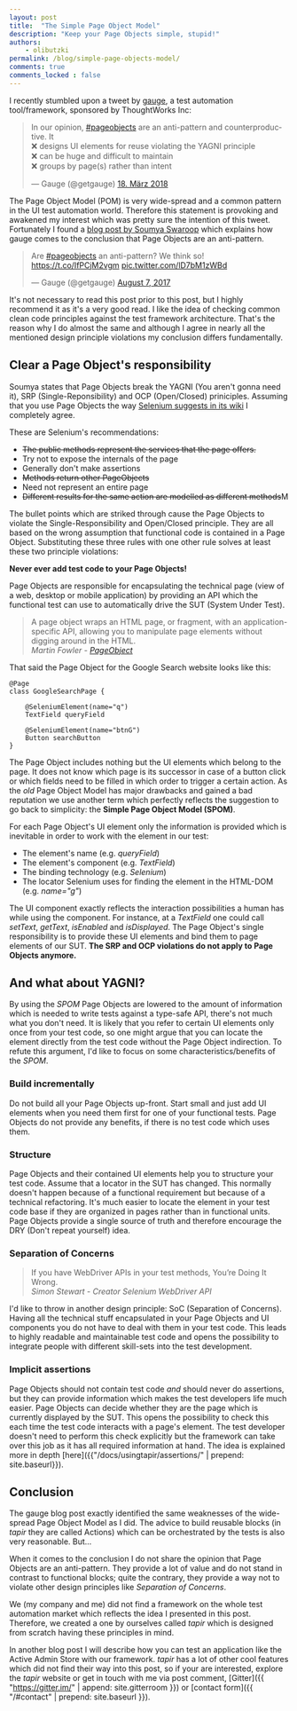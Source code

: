 ```yaml
---
layout: post
title:  "The Simple Page Object Model"
description: "Keep your Page Objects simple, stupid!"
authors:
    - olibutzki
permalink: /blog/simple-page-objects-model/
comments: true
comments_locked : false
---
```


I recently stumbled upon a tweet by [gauge](https://gauge.org/), a test automation tool/framework, sponsored by ThoughtWorks Inc:
<blockquote class="twitter-tweet" data-lang="de"><p lang="en" dir="ltr">In our opinion, <a href="https://twitter.com/hashtag/pageobjects?src=hash&amp;ref_src=twsrc%5Etfw">#pageobjects</a> are an anti-pattern and counterproductive. It <br>❌ designs UI elements for reuse violating the YAGNI principle<br>❌ can be huge and difficult to maintain<br>❌ groups by page(s) rather than intent</p>&mdash; Gauge (@getgauge) <a href="https://twitter.com/getgauge/status/975261271670099968?ref_src=twsrc%5Etfw">18. März 2018</a></blockquote>
<script async src="https://platform.twitter.com/widgets.js" charset="utf-8"></script>

The Page Object Model (POM) is very wide-spread and a common pattern in the UI test automation world. Therefore this statement is provoking and awakened my interest which was pretty sure the intention of this tweet. Fortunately I found a [blog post by Soumya Swaroop](https://blog.getgauge.io/are-page-objects-anti-pattern-21b6e337880f) which explains how gauge comes to the conclusion that Page Objects are an anti-pattern.

<blockquote class="twitter-tweet" data-cards="hidden" data-lang="en"><p lang="en" dir="ltr">Are <a href="https://twitter.com/hashtag/pageobjects?src=hash&amp;ref_src=twsrc%5Etfw">#pageobjects</a> an anti-pattern? We think so! <a href="https://t.co/IfPCjM2vgm">https://t.co/IfPCjM2vgm</a> <a href="https://t.co/lD7bM1zWBd">pic.twitter.com/lD7bM1zWBd</a></p>&mdash; Gauge (@getgauge) <a href="https://twitter.com/getgauge/status/894503233443561472?ref_src=twsrc%5Etfw">August 7, 2017</a></blockquote>
<script async src="https://platform.twitter.com/widgets.js" charset="utf-8"></script>


It's not necessary to read this post prior to this post, but I highly recommend it as it's a very good read. I like the idea of checking common clean code principles against the test framework architecture. That's the reason why I do almost the same and although I agree in nearly all the mentioned design principle violations my conclusion differs fundamentally.

## Clear a Page Object's responsibility
Soumya states that Page Objects break the YAGNI (You aren't gonna need it), SRP (Single-Reponsibility) and OCP (Open/Closed) priniciples. Assuming that you use Page Objects the way [Selenium suggests in its wiki](https://github.com/SeleniumHQ/selenium/wiki/PageObjects) I completely agree.

These are Selenium's recommendations:
* ~~The public methods represent the services that the page offers.~~
* Try not to expose the internals of the page
* Generally don't make assertions
* ~~Methods return other PageObjects~~
* Need not represent an entire page
* ~~Different results for the same action are modelled as different methods~~M

The bullet points which are striked through cause the Page Objects to violate the Single-Responsibility and Open/Closed principle. They are all based on the wrong assumption that functional code is contained in a Page Object. Substituting these three rules with one other rule  solves at least these two principle violations:

**Never ever add test code to your Page Objects!**

Page Objects are responsible for encapsulating the technical page (view of a web, desktop or mobile application) by providing an API which the functional test can use to automatically drive the SUT (System Under Test).

<blockquote>
A page object wraps an HTML page, or fragment, with an application-specific API, allowing you to manipulate page elements without digging around in the HTML.
<footer>
<cite>Martin Fowler - <a href="https://martinfowler.com/bliki/PageObject.html">PageObject</a></cite>
</footer>
</blockquote>

That said the Page Object for the Google Search website looks like this:
``` xtend
@Page
class GoogleSearchPage {

    @SeleniumElement(name="q")
    TextField queryField

    @SeleniumElement(name="btnG")
    Button searchButton
}
```

The Page Object includes nothing but the UI elements which belong to the page. It does not know which page is its successor in case of a button click or which fields need to be filled in which order to trigger a certain action. As the *old* Page Object Model has major drawbacks and gained a bad reputation we use another term which perfectly reflects the suggestion to go back to simplicity: the **Simple Page Object Model (SPOM)**.

For each Page Object's UI element only the information is provided which is inevitable in order to work with the element in our test:
* The element's name (e.g. *queryField*)
* The element's component (e.g. *TextField*)
* The binding technology (e.g. *Selenium*)
* The locator Selenium uses for finding the element in the HTML-DOM (e.g. *name="g"*)

The UI component  exactly reflects the interaction possibilities a human has while using the component. For instance, at a *TextField* one could call *setText*, *getText*, *isEnabled* and *isDisplayed*. The Page Object's single responsibility is to provide these UI elements and bind them to page elements of our SUT. **The SRP and OCP violations do not apply to Page Objects anymore.**

## And what about YAGNI?
By using the *SPOM* Page Objects are lowered to the amount of information which is needed to write tests against a type-safe API, there's not much what you don't need. It is likely that you refer to certain UI elements only once from your test code, so one might argue that you can locate the element directly from the test code without the Page Object indirection. To refute this argument, I'd like to focus on some characteristics/benefits of the *SPOM*.

### Build incrementally
Do not build all your Page Objects up-front. Start small and just add UI elements when you need them first for one of your functional tests. Page Objects do not provide any benefits, if there is no test code which uses them.

### Structure
Page Objects and their contained UI elements help you to structure your test code. Assume that a locator in the SUT has changed. This normally doesn't happen because of a functional requirement but because of a technical refactoring. It's much easier to locate the element in your test code base if they are organized in pages rather than in functional units. Page Objects provide a single source of truth and therefore encourage the DRY (Don't repeat yourself) idea. 

### Separation of Concerns
<blockquote>
If you have WebDriver APIs in your test methods, You’re Doing It Wrong.
<footer>
<cite>Simon Stewart - Creator Selenium WebDriver API</cite>
</footer>
</blockquote>
I'd like to throw in another design principle: SoC (Separation of Concerns). Having all the technical stuff encapsulated in your Page Objects and UI components you do not have to deal with them in your test code. This leads to highly readable and maintainable test code and opens the possibility to integrate people with different skill-sets into the test development.

### Implicit assertions
Page Objects should not contain test code *and* should never do assertions, but they can provide information which makes the test developers life much easier. Page Objects can decide whether they are the page which is currently displayed by the SUT. This opens the possibility to check this each time the test code interacts with a page's element. The test developer doesn't need to perform this check explicitly but the framework can take over this job as it has all required information at hand. The idea is explained more in depth [here]({{"/docs/usingtapir/assertions/" | prepend: site.baseurl}}).

## Conclusion
The gauge blog post exactly identified the same weaknesses of the wide-spread Page Object Model as I did. The advice to build reusable blocks (in *tapir* they are called Actions) which can be orchestrated by the tests is also very reasonable. But...

When it comes to the conclusion I do not share the opinion that Page Objects are an anti-pattern. They provide a lot of value and do not stand in contrast to functional blocks; quite the contrary, they provide a way not to violate other design principles like *Separation of Concerns*.

We (my company and me) did not find a framework on the whole test automation market which reflects the idea I presented in this post. Therefore, we created a one by ourselves called *tapir* which is designed from scratch having these principles in mind.

In another blog post I will describe how you can test an application like the Active Admin Store with our framework. *tapir* has a lot of other cool features which did not find their way into this post, so if your are interested, explore the *tapir* website or get in touch with me via post comment, [Gitter]({{ "https://gitter.im/" | append: site.gitterroom }}) or [contact form]({{ "/#contact" | prepend: site.baseurl }}).
